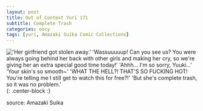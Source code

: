 ```yaml
---
layout: post
title: Out of Context Yuri 171
subtitle: Complete Trash
categories: oocy
tags: [yuri, Amazaki Suika Comic Collections]
---
```



!['Her girlfriend got stolen away.' 'Wassuuuuup! Can you see us? You were always going behind her back with other girls and making her cry, so we're giving her an extra special good time today!' 'Ahhh... I'm so sorry, Yuuki...' 'Your skin's so smooth~' 'WHAT THE HELL?! THAT'S SO FUCKING HOT! You're telling me I still get to watch this for free?!' 'But she's complete trash, so it was no problem.'](https://imgur.com/mEvxKEn.png){: .center-block :}


source: Amazaki Suika